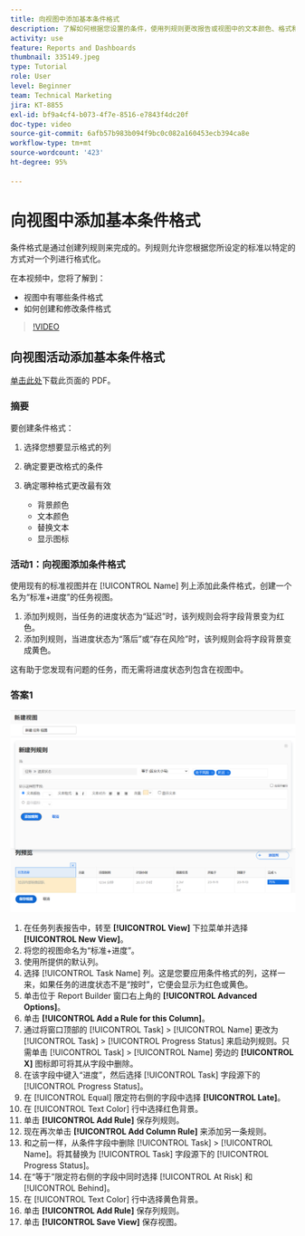 ```yaml
---
title: 向视图中添加基本条件格式
description: 了解如何根据您设置的条件，使用列规则更改报告或视图中的文本颜色、格式和背景颜色。
activity: use
feature: Reports and Dashboards
thumbnail: 335149.jpeg
type: Tutorial
role: User
level: Beginner
team: Technical Marketing
jira: KT-8855
exl-id: bf9a4cf4-b073-4f7e-8516-e7843f4dc20f
doc-type: video
source-git-commit: 6afb57b983b094f9bc0c082a160453ecb394ca8e
workflow-type: tm+mt
source-wordcount: '423'
ht-degree: 95%

---
```


# 向视图中添加基本条件格式

条件格式是通过创建列规则来完成的。列规则允许您根据您所设定的标准以特定的方式对一个列进行格式化。

在本视频中，您将了解到：

* 视图中有哪些条件格式
* 如何创建和修改条件格式

>[!VIDEO](https://video.tv.adobe.com/v/335149/?quality=12&learn=on)

## 向视图活动添加基本条件格式

[单击此处](/help/assets/add-basic-conditional-formatting-to-a-view-activities.pdf)下载此页面的 PDF。

### 摘要

要创建条件格式：

1. 选择您想要显示格式的列
1. 确定要更改格式的条件
1. 确定哪种格式更改最有效

   * 背景颜色
   * 文本颜色
   * 替换文本
   * 显示图标

### 活动1：向视图添加条件格式

使用现有的标准视图并在 [!UICONTROL Name] 列上添加此条件格式，创建一个名为“标准+进度”的任务视图。

1. 添加列规则，当任务的进度状态为“延迟”时，该列规则会将字段背景变为红色。
1. 添加列规则，当进度状态为“落后”或“存在风险”时，该列规则会将字段背景变成黄色。

这有助于您发现有问题的任务，而无需将进度状态列包含在视图中。

### 答案1

![创建新列规则的屏幕图像](assets/conditional-formatting-exercise.png)

1. 在任务列表报告中，转至 **[!UICONTROL View]** 下拉菜单并选择 **[!UICONTROL New View]**。
1. 将您的视图命名为“标准+进度”。
1. 使用所提供的默认列。
1. 选择 [!UICONTROL Task Name] 列。这是您要应用条件格式的列，这样一来，如果任务的进度状态不是“按时”，它便会显示为红色或黄色。
1. 单击位于 Report Builder 窗口右上角的 **[!UICONTROL Advanced Options]**。
1. 单击 **[!UICONTROL Add a Rule for this Column]**。
1. 通过将窗口顶部的 [!UICONTROL Task] > [!UICONTROL Name] 更改为 [!UICONTROL Task] > [!UICONTROL Progress Status] 来启动列规则。只需单击 [!UICONTROL Task] > [!UICONTROL Name] 旁边的 **[!UICONTROL X]** 图标即可将其从字段中删除。
1. 在该字段中键入“进度”，然后选择 [!UICONTROL Task] 字段源下的 [!UICONTROL Progress Status]。
1. 在 [!UICONTROL Equal] 限定符右侧的字段中选择 **[!UICONTROL Late]**。
1. 在 [!UICONTROL Text Color] 行中选择红色背景。
1. 单击 **[!UICONTROL Add Rule]** 保存列规则。
1. 现在再次单击 **[!UICONTROL Add Column Rule]** 来添加另一条规则。
1. 和之前一样，从条件字段中删除 [!UICONTROL Task] > [!UICONTROL Name]。将其替换为 [!UICONTROL Task] 字段源下的 [!UICONTROL Progress Status]。
1. 在“等于”限定符右侧的字段中同时选择 [!UICONTROL At Risk] 和 [!UICONTROL Behind]。
1. 在 [!UICONTROL Text Color] 行中选择黄色背景。
1. 单击 **[!UICONTROL Add Rule]** 保存列规则。
1. 单击 **[!UICONTROL Save View]** 保存视图。
